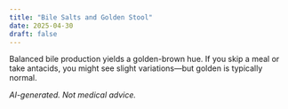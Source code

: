 ```yaml
---
title: "Bile Salts and Golden Stool"
date: 2025-04-30
draft: false
---
```


Balanced bile production yields a golden-brown hue. If you skip a meal or take antacids, you might see slight variations—but golden is typically normal.  

*AI-generated. Not medical advice.*